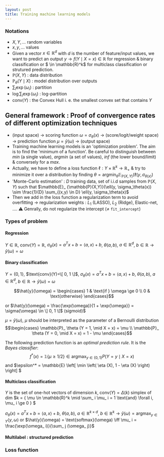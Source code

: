```yaml
---
layout: post
title: Training machine learning models
---
```


### Notations

* $X, Y, \ldots$ random variables
* $x, y, \ldots$ values
* Given a vector $x \in \mathbb{R}^d$ with $d$ is the number of feature/input values, we want to predict an output $y \to f(Y \mid X=x) \in \mathbb{R}$ for regression & binary classification or $ \in \mathbb{R}^k$ for multiclass classification or strutured prediction.
* $\mathbb{P}(X, Y)$ : data distribution
* $\mathbb{P}_ {\theta}(Y \mid X)$ : model distribution over outputs
* $\sum_i \exp(\omega_i)$ : partition
* $\log\sum_i \exp(\omega_i)$ : log-partition
* $\text{conv}(Y)$ : the Convex Hull i. e. the smallest convex set that contains $Y$ 

## General framework : Proof of convergence rates of different optimization techniques

* (input space) $\to$ scoring function $\omega=\sigma_\theta(x)$ $\to$ (score/logit/weight space) $\to$ prediction function $\mu=\hat{y}(\omega)$ $\to$ (output space)
* Training machine learning models is an 'optimization problem'. The aim is to find the 'minimum of a function'. Be careful to distinguish between *min* (a single value), *argmin* (a set of values), *inf* (the lower bound/limit) & conversely for a *max*.
* Actually, we have to define a loss function $\ell:Y\times\mathbb{R}^k \to \mathbb{R}_ {+}$ & try to minimize it over a distribution by finding $\theta=\text{argmin}_ \theta \mathbb{E}_ {\mathbb{P}(X,Y)}(\ell(y, \sigma_ {\theta(x)})$
* 'Monte-Carlo estimation' : $D$ training data, set of i.i.d samples from $\mathbb{P}(X,Y)$ such that $\mathbb{E}_ {\mathbb{P}(X,Y)}(\ell(y, \sigma_\theta(x)) \sim \frac{1}{D} \sum_{(x,y) \in D} \ell(y, \sigma_\theta(x)$
* Then we add in the loss function a regularization term to avoid overfitting $\to$ regularization weights : $L_1$ (LASSO), $L_2$ (Ridge), Elastic-net, $\ldots$. ⚠ Genrally, do not regularize the intercept ($\neq$ `fit_intercept`)

### Types of problem

#### Regression 

$Y \in \mathbb{R}$, $\text{conv}(Y)=\mathbb{R}$, $\sigma_\theta(x)=a^T x + b = \langle a, x \rangle + b$, $\theta(a, b)$, $a \in \mathbb{R}^d$, $b \in \mathbb{R} \to \hat{y}(\omega) = \omega$
#### Binary classification

$Y = \{ 0, 1 \}$, $\text{conv}(Y)=\[ 0, 1 \]$, $\sigma_\theta(x)=a^T x + b = \langle a, x \rangle + b$, $\theta(a, b)$, $a \in \mathbb{R}^d$, $b \in \mathbb{R} \to \hat{y}(\omega) = \omega$

$$\hat{y}(\omega) = \begin{cases}
1 & \text{if } \omega \ge 0 \\
0 & \text{otherwise}
\end{cases}$$ 

or $\hat{y}(\omega) = \frac{\exp(\omega)}{1 + \exp{\omega}} = \sigma(\omega) \in \] 0, 1 \[$ (sigmoid)$

$\mu = \hat{y}(\omega)$, $\mu$ should be interpreted as the parameter of a Bernoulli distribution 
$$\begin{cases}
\mathbb{P}_ \theta (Y = 1, \mid X = x) = \mu \\
\mathbb{P}_ \theta (Y = 0, \mid X = x) = 1 - \mu
\end{cases}$$

The following prediction function is an *optimal prediction rule*. It is the *Bayes classifier*:
$$f^* (x) = \mathbb{1} \{ \mu \ge 1/2 \} \in \operatorname{argmax}_{y \in \{ 0, 1\}} P(Y = y \mid X = x)$$ and $\epsilon^* = \mathbb{E} \left[ \min \left( \eta (X), 1 - \eta (X) \right) \right] $

#### Multiclass classification

$Y$ is the set of one-hot vectors of dimension $k$, $\text{conv}(Y)=\Delta(k)$ simplex of dim $k = \{ \mu \in \mathbb{R}^k \mid \sum_ i \mu_ i = 1 \text{and} \forall i, \mu_ i \ge 0 \} $

$\sigma_\theta(x)=a^T x + b = \langle a, x \rangle + b$, $\theta(a, b)$, $a \in \mathbb{R}^{k \times d}$, $b \in \mathbb{R}^k \to \hat{y}(\omega) = \text{argmax}_ {y \in Y} \langle y, \omega \rangle$ or $\hat{y}(\omega) = \text{softmax}(\omega) \iff \mu_ i = \frac{\exp(\omega_ i)}{\sum_ j (\omega_ j)}$

#### Multilabel : structured prediction

### Loss function
